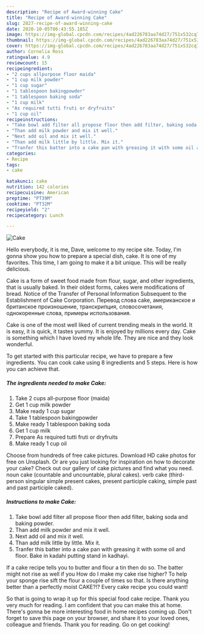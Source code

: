 ```yaml
---
description: "Recipe of Award-winning Cake"
title: "Recipe of Award-winning Cake"
slug: 2827-recipe-of-award-winning-cake
date: 2020-10-05T06:43:55.185Z
image: https://img-global.cpcdn.com/recipes/4ad226783aa74d27/751x532cq70/cake-recipe-main-photo.jpg
thumbnail: https://img-global.cpcdn.com/recipes/4ad226783aa74d27/751x532cq70/cake-recipe-main-photo.jpg
cover: https://img-global.cpcdn.com/recipes/4ad226783aa74d27/751x532cq70/cake-recipe-main-photo.jpg
author: Cornelia Ross
ratingvalue: 4.9
reviewcount: 15
recipeingredient:
- "2 cups allpurpose floor maida"
- "1 cup milk powder"
- "1 cup sugar"
- "1 tablespoon bakingpowder"
- "1 tablespoon baking soda"
- "1 cup milk"
- "As required tutti fruti or dryfruits"
- "1 cup oil"
recipeinstructions:
- "Take bowl add filter all propose floor then add filter, baking soda and baking powder."
- "Than add milk powder and mix it well."
- "Next add oil and mix it well."
- "Than add milk little by little. Mix it."
- "Tranfer this batter into a cake pan with greasing it with some oil and floor. Bake in kadahi putting stand in kadhayi."
categories:
- Recipe
tags:
- cake

katakunci: cake 
nutrition: 142 calories
recipecuisine: American
preptime: "PT39M"
cooktime: "PT32M"
recipeyield: "2"
recipecategory: Lunch

---
```



![Cake](https://img-global.cpcdn.com/recipes/4ad226783aa74d27/751x532cq70/cake-recipe-main-photo.jpg)

Hello everybody, it is me, Dave, welcome to my recipe site. Today, I'm gonna show you how to prepare a special dish, cake. It is one of my favorites. This time, I am going to make it a bit unique. This will be really delicious.

Cake is a form of sweet food made from flour, sugar, and other ingredients, that is usually baked. In their oldest forms, cakes were modifications of bread. Notice of the Transfer of Personal Information Subsequent to the Establishment of Cake Corporation. Перевод слова cake, американское и британское произношение, транскрипция, словосочетания, однокоренные слова, примеры использования.

Cake is one of the most well liked of current trending meals in the world. It is easy, it is quick, it tastes yummy. It is enjoyed by millions every day. Cake is something which I have loved my whole life. They are nice and they look wonderful.


To get started with this particular recipe, we have to prepare a few ingredients. You can cook cake using 8 ingredients and 5 steps. Here is how you can achieve that.

<!--inarticleads1-->

##### The ingredients needed to make Cake:

1. Take 2 cups all-purpose floor (maida)
1. Get 1 cup milk powder
1. Make ready 1 cup sugar
1. Take 1 tablespoon bakingpowder
1. Make ready 1 tablespoon baking soda
1. Get 1 cup milk
1. Prepare As required tutti fruti or dryfruits
1. Make ready 1 cup oil


Choose from hundreds of free cake pictures. Download HD cake photos for free on Unsplash. Or are you just looking for inspiration on how to decorate your cake? Check out our gallery of cake pictures and find what you need. noun cake (countable and uncountable, plural cakes). verb cake (third-person singular simple present cakes, present participle caking, simple past and past participle caked). 

<!--inarticleads2-->

##### Instructions to make Cake:

1. Take bowl add filter all propose floor then add filter, baking soda and baking powder.
1. Than add milk powder and mix it well.
1. Next add oil and mix it well.
1. Than add milk little by little. Mix it.
1. Tranfer this batter into a cake pan with greasing it with some oil and floor. Bake in kadahi putting stand in kadhayi.


If a cake recipe tells you to butter and flour a tin then do so. The batter might not rise as well if you How do I make my cake rise higher? To help your sponge rise sift the flour a couple of times so that. Is there anything better than a perfectly moist CAKE?!? Every cake recipe you could want! 

So that is going to wrap it up for this special food cake recipe. Thank you very much for reading. I am confident that you can make this at home. There's gonna be more interesting food in home recipes coming up. Don't forget to save this page on your browser, and share it to your loved ones, colleague and friends. Thank you for reading. Go on get cooking!
